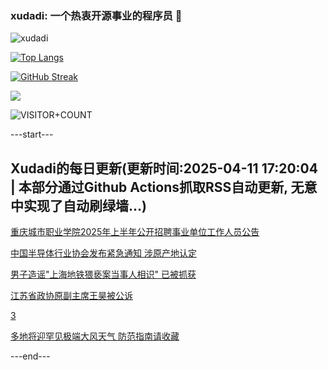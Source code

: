### xudadi: 一个热衷开源事业的程序员 👋

![xudadi](https://github-readme-stats-git-masterorgs-github-readme-stats-team.vercel.app/api?username=xudadi)

[![Top Langs](https://github-readme-stats.vercel.app/api/top-langs/?username=xudadi)](https://github.com/anuraghazra/github-readme-stats)

[![GitHub Streak](https://streak-stats.demolab.com?user=xudadi&locale=zh_Hans)](https://git.io/streak-stats)

![](https://raw.githubusercontent.com/xudadi/xudadi/main/assets/github-contribution-grid-snake.svg)

![VISITOR+COUNT](https://komarev.com/ghpvc/?username=xudadi&label=VISITOR+COUNT)


---start---

## Xudadi的每日更新(更新时间:2025-04-11 17:20:04 | 本部分通过Github Actions抓取RSS自动更新, 无意中实现了自动刷绿墙...)

[重庆城市职业学院2025年上半年公开招聘事业单位工作人员公告](https://www.gongkaoleida.com/article/2355570)

[中国半导体行业协会发布紧急通知 涉原产地认定](https://m.163.com/news/article/JSS1IO1N0534A4SC.html)

[男子造谣"上海地铁猥亵案当事人相识" 已被抓获](https://m.163.com/news/article/JSRSF57F0514R9P4.html)

[江苏省政协原副主席王昊被公诉](https://m.163.com/news/article/JSRUATKE000189PS.html)

[3](https://m.163.com/touch/news/sub/domestic)

[多地将迎罕见极端大风天气 防范指南请收藏](https://m.163.com/news/article/JSRP5MRA000189PS.html)

---end---
